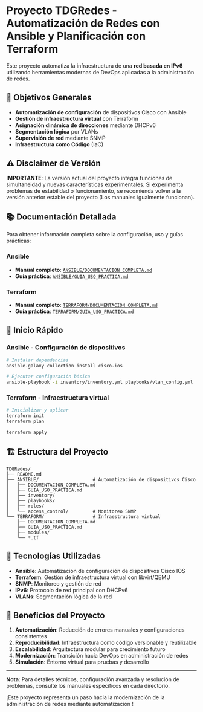 # Proyecto TDGRedes - Automatización de Redes con Ansible y Planificación con Terraform

Este proyecto automatiza la infraestructura de una **red basada en IPv6** utilizando herramientas modernas de DevOps aplicadas a la administración de redes.

## 🎯 Objetivos Generales

- **Automatización de configuración** de dispositivos Cisco con Ansible
- **Gestión de infraestructura virtual** con Terraform
- **Asignación dinámica de direcciones** mediante DHCPv6
- **Segmentación lógica** por VLANs
- **Supervisión de red** mediante SNMP
- **Infraestructura como Código** (IaC)

## ⚠️ Disclaimer de Versión

**IMPORTANTE**: La versión actual del proyecto integra funciones de simultaneidad y nuevas características experimentales. Si experimenta problemas de estabilidad o funcionamiento, se recomienda volver a la versión anterior estable del proyecto (Los manuales igualmente funcionan).

## 📚 Documentación Detallada

Para obtener información completa sobre la configuración, uso y guías prácticas:

### Ansible
- **Manual completo**: [`ANSIBLE/DOCUMENTACION_COMPLETA.md`](ANSIBLE/DOCUMENTACION_COMPLETA.md)
- **Guía práctica**: [`ANSIBLE/GUIA_USO_PRACTICA.md`](ANSIBLE/GUIA_USO_PRACTICA.md)

### Terraform
- **Manual completo**: [`TERRAFORM/DOCUMENTACION_COMPLETA.md`](TERRAFORM/DOCUMENTACION_COMPLETA.md)  
- **Guía práctica**: [`TERRAFORM/GUIA_USO_PRACTICA.md`](TERRAFORM/GUIA_USO_PRACTICA.md)

## 🚀 Inicio Rápido

### Ansible - Configuración de dispositivos
```bash
# Instalar dependencias
ansible-galaxy collection install cisco.ios

# Ejecutar configuración básica
ansible-playbook -i inventory/inventory.yml playbooks/vlan_config.yml
```

### Terraform - Infraestructura virtual
```bash
# Inicializar y aplicar
terraform init
terraform plan

terraform apply
```

## 🏗️ Estructura del Proyecto

```
TDGRedes/
├── README.md
├── ANSIBLE/                    # Automatización de dispositivos Cisco
│   ├── DOCUMENTACION_COMPLETA.md
│   ├── GUIA_USO_PRACTICA.md
│   ├── inventory/
│   ├── playbooks/
│   ├── roles/
│   └── access_control/         # Monitoreo SNMP
└── TERRAFORM/                  # Infraestructura virtual
    ├── DOCUMENTACION_COMPLETA.md
    ├── GUIA_USO_PRACTICA.md
    ├── modules/
    └── *.tf
```

## 🔧 Tecnologías Utilizadas

- **Ansible**: Automatización de configuración de dispositivos Cisco IOS
- **Terraform**: Gestión de infraestructura virtual con libvirt/QEMU
- **SNMP**: Monitoreo y gestión de red
- **IPv6**: Protocolo de red principal con DHCPv6
- **VLANs**: Segmentación lógica de la red

## 🎯 Beneficios del Proyecto

1. **Automatización**: Reducción de errores manuales y configuraciones consistentes
2. **Reproducibilidad**: Infraestructura como código versionable y reutilizable  
3. **Escalabilidad**: Arquitectura modular para crecimiento futuro
4. **Modernización**: Transición hacia DevOps en administración de redes
5. **Simulación**: Entorno virtual para pruebas y desarrollo

---

**Nota**: Para detalles técnicos, configuración avanzada y resolución de problemas, consulte los manuales específicos en cada directorio.

¡Este proyecto representa un paso hacia la modernización de la administración de redes mediante automatización !